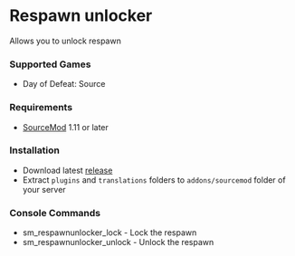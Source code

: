 # Respawn unlocker

Allows you to unlock respawn

### Supported Games

* Day of Defeat: Source

### Requirements

* [SourceMod](https://www.sourcemod.net) 1.11 or later

### Installation

* Download latest [release](https://github.com/dronelektron/respawn-unlocker/releases)
* Extract `plugins` and `translations` folders to `addons/sourcemod` folder of your server

### Console Commands

* sm_respawnunlocker_lock - Lock the respawn
* sm_respawnunlocker_unlock - Unlock the respawn
